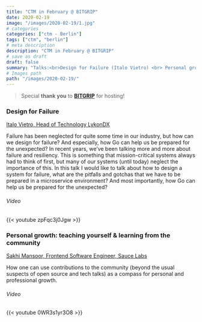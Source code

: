 ```yaml
---
title: "CTM in February @ BITGRIP"
date: 2020-02-19
image: "/images/2020-02-19/1.jpg"
# categories
categories: ["ctm - Berlin"]
tags: ["ctm", "berlin"]
# meta description
description: "CTM in February @ BITGRIP"
# save as draft
draft: false
summary: "Talks:<br>Design for Failure (Italo Vietro) <br> Personal growth: teaching yourself & learning from the community (Sakhi Mansoor)"
# Images path
path: "/images/2020-02-19/"
---
```


> Special **thank you** to **[BITGRIP](https://www.bitgrip.com/)** for hosting!

### Design for Failure
[Italo Vietro, Head of Technology LykonDX](https://twitter.com/italolelis)

Failure has been neglected for quite some time in our industry, but how 
can we design for failure? And especially, how Go can help us be prepared 
for the unexpected? In recent years, we’ve been talking more and more 
about failure and resiliency. This is something that mission-critical 
systems always had to think of first, but many of our systems 
(until today) neglect the importance of this. In this talk I would 
like to talk about how to design a system for failure, what are the 
pitfalls and gotchas that we have to be prepared in a microservice 
environment? And most importantly, how Go can help us be prepared 
for the unexpected?

###### Video
{{< youtube zpFqc3j0Jgw >}}

### Personal growth: teaching yourself & learning from the community
[Sakhi Mansoor, Frontend Software Engineer, Sauce Labs](https://www.linkedin.com/in/sakhi-mansoor-742827147/)

How one can use contributions to the community (beyond the usual 
suspects of open source and tech talks) as a compass for personal 
and professional growth.

###### Video
{{< youtube 0WR3s1yr3O8 >}}